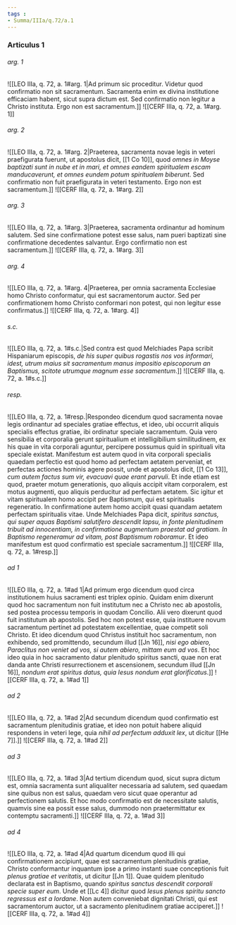 ```yaml
---
tags : 
- Summa/IIIa/q.72/a.1
---
```


### Articulus 1

###### arg. 1
![[LEO IIIa, q. 72, a. 1#arg. 1|Ad primum sic proceditur. Videtur quod confirmatio non sit sacramentum. Sacramenta enim ex divina institutione efficaciam habent, sicut supra dictum est. Sed confirmatio non legitur a Christo instituta. Ergo non est sacramentum.]]
![[CERF IIIa, q. 72, a. 1#arg. 1]]

###### arg. 2
![[LEO IIIa, q. 72, a. 1#arg. 2|Praeterea, sacramenta novae legis in veteri praefigurata fuerunt, ut apostolus dicit, [[1 Co 10]], quod *omnes in Moyse baptizati sunt in nube et in mari, et omnes eandem spiritualem escam manducaverunt, et omnes eundem potum spiritualem biberunt*. Sed confirmatio non fuit praefigurata in veteri testamento. Ergo non est sacramentum.]]
![[CERF IIIa, q. 72, a. 1#arg. 2]]

###### arg. 3
![[LEO IIIa, q. 72, a. 1#arg. 3|Praeterea, sacramenta ordinantur ad hominum salutem. Sed sine confirmatione potest esse salus, nam pueri baptizati sine confirmatione decedentes salvantur. Ergo confirmatio non est sacramentum.]]
![[CERF IIIa, q. 72, a. 1#arg. 3]]

###### arg. 4
![[LEO IIIa, q. 72, a. 1#arg. 4|Praeterea, per omnia sacramenta Ecclesiae homo Christo conformatur, qui est sacramentorum auctor. Sed per confirmationem homo Christo conformari non potest, qui non legitur esse confirmatus.]]
![[CERF IIIa, q. 72, a. 1#arg. 4]]

###### s.c.
![[LEO IIIa, q. 72, a. 1#s.c.|Sed contra est quod Melchiades Papa scribit Hispaniarum episcopis, *de his super quibus rogastis nos vos informari, idest, utrum maius sit sacramentum manus impositio episcoporum an Baptismus, scitote utrumque magnum esse sacramentum*.]]
![[CERF IIIa, q. 72, a. 1#s.c.]]

###### resp.
![[LEO IIIa, q. 72, a. 1#resp.|Respondeo dicendum quod sacramenta novae legis ordinantur ad speciales gratiae effectus, et ideo, ubi occurrit aliquis specialis effectus gratiae, ibi ordinatur speciale sacramentum. Quia vero sensibilia et corporalia gerunt spiritualium et intelligibilium similitudinem, ex his quae in vita corporali aguntur, percipere possumus quid in spirituali vita speciale existat. Manifestum est autem quod in vita corporali specialis quaedam perfectio est quod homo ad perfectam aetatem perveniat, et perfectas actiones hominis agere possit, unde et apostolus dicit, [[1 Co 13]], *cum autem factus sum vir, evacuavi quae erant parvuli*. Et inde etiam est quod, praeter motum generationis, quo aliquis accipit vitam corporalem, est motus augmenti, quo aliquis perducitur ad perfectam aetatem. Sic igitur et vitam spiritualem homo accipit per Baptismum, qui est spiritualis regeneratio. In confirmatione autem homo accipit quasi quandam aetatem perfectam spiritualis vitae. Unde Melchiades Papa dicit, *spiritus sanctus, qui super aquas Baptismi salutifero descendit lapsu, in fonte plenitudinem tribuit ad innocentiam, in confirmatione augmentum praestat ad gratiam. In Baptismo regeneramur ad vitam, post Baptismum roboramur*. Et ideo manifestum est quod confirmatio est speciale sacramentum.]]
![[CERF IIIa, q. 72, a. 1#resp.]]

###### ad 1
![[LEO IIIa, q. 72, a. 1#ad 1|Ad primum ergo dicendum quod circa institutionem huius sacramenti est triplex opinio. Quidam enim dixerunt quod hoc sacramentum non fuit institutum nec a Christo nec ab apostolis, sed postea processu temporis in quodam Concilio. Alii vero dixerunt quod fuit institutum ab apostolis. Sed hoc non potest esse, quia instituere novum sacramentum pertinet ad potestatem excellentiae, quae competit soli Christo. Et ideo dicendum quod Christus instituit hoc sacramentum, non exhibendo, sed promittendo, secundum illud [[Jn 16]], *nisi ego abiero, Paraclitus non veniet ad vos, si autem abiero, mittam eum ad vos*. Et hoc ideo quia in hoc sacramento datur plenitudo spiritus sancti, quae non erat danda ante Christi resurrectionem et ascensionem, secundum illud [[Jn 16]], *nondum erat spiritus datus, quia Iesus nondum erat glorificatus*.]]
![[CERF IIIa, q. 72, a. 1#ad 1]]

###### ad 2
![[LEO IIIa, q. 72, a. 1#ad 2|Ad secundum dicendum quod confirmatio est sacramentum plenitudinis gratiae, et ideo non potuit habere aliquid respondens in veteri lege, quia *nihil ad perfectum adduxit lex*, ut dicitur [[He 7]].]]
![[CERF IIIa, q. 72, a. 1#ad 2]]

###### ad 3
![[LEO IIIa, q. 72, a. 1#ad 3|Ad tertium dicendum quod, sicut supra dictum est, omnia sacramenta sunt aliqualiter necessaria ad salutem, sed quaedam sine quibus non est salus, quaedam vero sicut quae operantur ad perfectionem salutis. Et hoc modo confirmatio est de necessitate salutis, quamvis sine ea possit esse salus, dummodo non praetermittatur ex contemptu sacramenti.]]
![[CERF IIIa, q. 72, a. 1#ad 3]]

###### ad 4
![[LEO IIIa, q. 72, a. 1#ad 4|Ad quartum dicendum quod illi qui confirmationem accipiunt, quae est sacramentum plenitudinis gratiae, Christo conformantur inquantum ipse a primo instanti suae conceptionis fuit *plenus gratiae et veritatis*, ut dicitur [[Jn 1]]. Quae quidem plenitudo declarata est in Baptismo, quando *spiritus sanctus descendit corporali specie super eum*. Unde et [[Lc 4]] dicitur quod *Iesus plenus spiritu sancto regressus est a Iordane*. Non autem conveniebat dignitati Christi, qui est sacramentorum auctor, ut a sacramento plenitudinem gratiae acciperet.]]
![[CERF IIIa, q. 72, a. 1#ad 4]]

